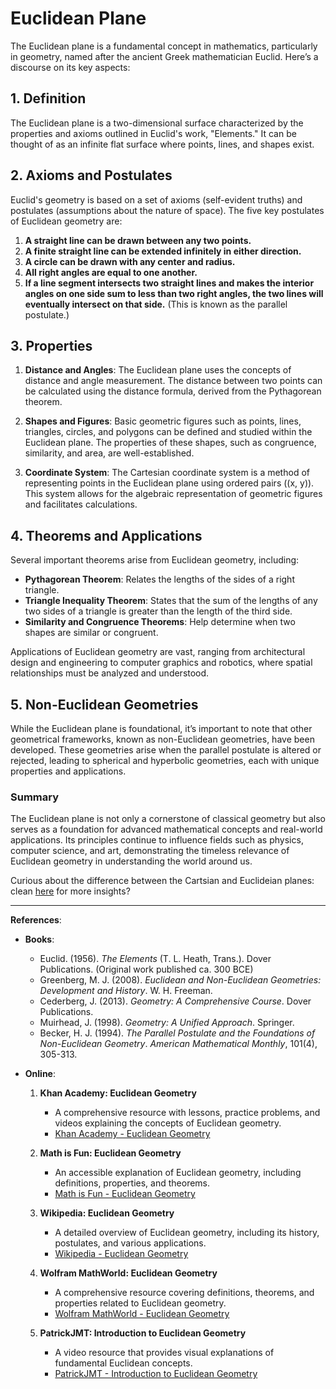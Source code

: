 # **Euclidean Plane**

The Euclidean plane is a fundamental concept in mathematics, particularly in geometry, named after the ancient Greek mathematician Euclid. Here’s a discourse on its key aspects:

## 1. Definition

The Euclidean plane is a two-dimensional surface characterized by the properties and axioms outlined in Euclid's work, "Elements." It can be thought of as an infinite flat surface where points, lines, and shapes exist. 

## 2. Axioms and Postulates

Euclid's geometry is based on a set of axioms (self-evident truths) and postulates (assumptions about the nature of space). The five key postulates of Euclidean geometry are:

1. **A straight line can be drawn between any two points.**
2. **A finite straight line can be extended infinitely in either direction.**
3. **A circle can be drawn with any center and radius.**
4. **All right angles are equal to one another.**
5. **If a line segment intersects two straight lines and makes the interior angles on one side sum to less than two right angles, the two lines will eventually intersect on that side.** (This is known as the parallel postulate.)

## 3. Properties

1. **Distance and Angles**: The Euclidean plane uses the concepts of distance and angle measurement. The distance between two points can be calculated using the distance formula, derived from the Pythagorean theorem.

2. **Shapes and Figures**: Basic geometric figures such as points, lines, triangles, circles, and polygons can be defined and studied within the Euclidean plane. The properties of these shapes, such as congruence, similarity, and area, are well-established.

3. **Coordinate System**: The Cartesian coordinate system is a method of representing points in the Euclidean plane using ordered pairs \((x, y)\). This system allows for the algebraic representation of geometric figures and facilitates calculations.

## 4. Theorems and Applications

Several important theorems arise from Euclidean geometry, including:

- **Pythagorean Theorem**: Relates the lengths of the sides of a right triangle.
- **Triangle Inequality Theorem**: States that the sum of the lengths of any two sides of a triangle is greater than the length of the third side.
- **Similarity and Congruence Theorems**: Help determine when two shapes are similar or congruent.

Applications of Euclidean geometry are vast, ranging from architectural design and engineering to computer graphics and robotics, where spatial relationships must be analyzed and understood.

## 5. Non-Euclidean Geometries
While the Euclidean plane is foundational, it’s important to note that other geometrical frameworks, known as non-Euclidean geometries, have been developed. These geometries arise when the parallel postulate is altered or rejected, leading to spherical and hyperbolic geometries, each with unique properties and applications.

### Summary

The Euclidean plane is not only a cornerstone of classical geometry but also serves as a foundation for advanced mathematical concepts and real-world applications. Its principles continue to influence fields such as physics, computer science, and art, demonstrating the timeless relevance of Euclidean geometry in understanding the world around us.

Curious about the difference between the Cartsian and Euclideian planes: clean [here](../../resources/cartesian-vs-euclidean-plane.md) for more insights?

---

**References**:

* **Books**:

    - Euclid. (1956). *The Elements* (T. L. Heath, Trans.). Dover Publications. (Original work published ca. 300 BCE)
    - Greenberg, M. J. (2008). *Euclidean and Non-Euclidean Geometries: Development and History*. W. H. Freeman.
    - Cederberg, J. (2013). *Geometry: A Comprehensive Course*. Dover Publications.
    - Muirhead, J. (1998). *Geometry: A Unified Approach*. Springer.
    - Becker, H. J. (1994). *The Parallel Postulate and the Foundations of Non-Euclidean Geometry*. *American Mathematical Monthly*, 101(4), 305-313.

* **Online**:

    1. **Khan Academy: Euclidean Geometry**
        - A comprehensive resource with lessons, practice problems, and videos explaining the concepts of Euclidean geometry.
        - [Khan Academy - Euclidean Geometry](https://www.khanacademy.org/math/geometry)

    2. **Math is Fun: Euclidean Geometry**
        - An accessible explanation of Euclidean geometry, including definitions, properties, and theorems.
        - [Math is Fun - Euclidean Geometry](https://www.mathsisfun.com/geometry/euclidean-geometry.html)

    3. **Wikipedia: Euclidean Geometry**
        - A detailed overview of Euclidean geometry, including its history, postulates, and various applications.
        - [Wikipedia - Euclidean Geometry](https://en.wikipedia.org/wiki/Euclidean_geometry)

    4. **Wolfram MathWorld: Euclidean Geometry**
        - A comprehensive resource covering definitions, theorems, and properties related to Euclidean geometry.
        - [Wolfram MathWorld - Euclidean Geometry](http://mathworld.wolfram.com/topics/EuclideanGeometry.html)

    5. **PatrickJMT: Introduction to Euclidean Geometry**
        - A video resource that provides visual explanations of fundamental Euclidean concepts.
        - [PatrickJMT - Introduction to Euclidean Geometry](https://www.youtube.com/watch?v=dRzzwNoRgtg)
